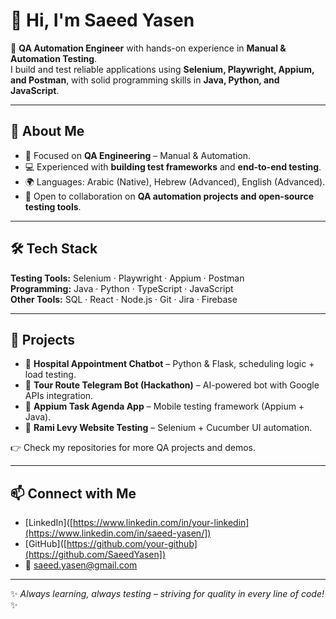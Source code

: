 # 👋 Hi, I'm Saeed Yasen  

🚀 **QA Automation Engineer** with hands-on experience in **Manual & Automation Testing**.  
I build and test reliable applications using **Selenium, Playwright, Appium, and Postman**, with solid programming skills in **Java, Python, and JavaScript**.  

---

## 🔎 About Me  
- 🎯 Focused on **QA Engineering** – Manual & Automation.  
- 💻 Experienced with **building test frameworks** and **end-to-end testing**.  
- 🌍 Languages: Arabic (Native), Hebrew (Advanced), English (Advanced).  
- 🤝 Open to collaboration on **QA automation projects and open-source testing tools**.  

---

## 🛠️ Tech Stack  
**Testing Tools:** Selenium · Playwright · Appium · Postman  
**Programming:** Java · Python · TypeScript · JavaScript  
**Other Tools:** SQL · React · Node.js · Git · Jira · Firebase  

---

## 📂 Projects  
- 🏥 **Hospital Appointment Chatbot** – Python & Flask, scheduling logic + load testing.  
- 🧭 **Tour Route Telegram Bot (Hackathon)** – AI-powered bot with Google APIs integration.  
- 📱 **Appium Task Agenda App** – Mobile testing framework (Appium + Java).  
- 🛒 **Rami Levy Website Testing** – Selenium + Cucumber UI automation.  

👉 Check my repositories for more QA projects and demos.  

---

## 📫 Connect with Me  
- [LinkedIn]([https://www.linkedin.com/in/your-linkedin](https://www.linkedin.com/in/saeed-yasen/])  
- [GitHub]([https://github.com/your-github](https://github.com/SaeedYasen])
- 📧 saeed.yasen@gmail.com  

---
✨ *Always learning, always testing – striving for quality in every line of code!* ✨


